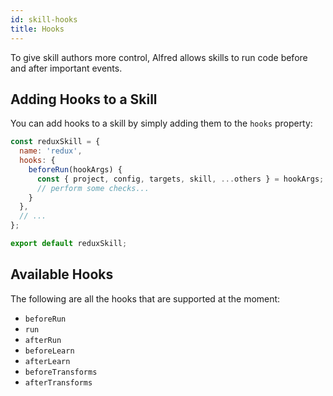 ```yaml
---
id: skill-hooks
title: Hooks
---
```


To give skill authors more control, Alfred allows skills to run code before and after important events.

## Adding Hooks to a Skill

You can add hooks to a skill by simply adding them to the `hooks` property:

```js
const reduxSkill = {
  name: 'redux',
  hooks: {
    beforeRun(hookArgs) {
      const { project, config, targets, skill, ...others } = hookArgs;
      // perform some checks...
    }
  },
  // ...
};

export default reduxSkill;
```

## Available Hooks

The following are all the hooks that are supported at the moment:

* `beforeRun`
* `run`
* `afterRun`
* `beforeLearn`
* `afterLearn`
* `beforeTransforms`
* `afterTransforms`

